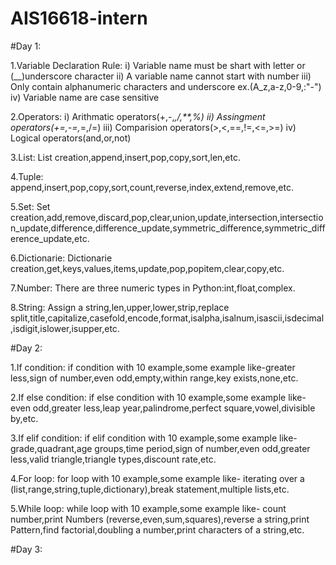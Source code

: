 # AIS16618-intern
#Day 1:

1.Variable Declaration Rule:
i) Variable name must be shart with letter or (__)underscore character 
ii) A variable name cannot start with number 
iii) Only contain alphanumeric characters and underscore ex.(A_z,a-z,0-9,:"-") 
iv) Variable name are case sensitive

2.Operators: 
i) Arithmatic operators(+,-,*,/,**,%)
ii) Assingment operators(+=,-=,*=,/=)
iii) Comparision operators(>,<,==,!=,<=,>=)
iv) Logical operators(and,or,not)

3.List: List creation,append,insert,pop,copy,sort,len,etc.

4.Tuple: append,insert,pop,copy,sort,count,reverse,index,extend,remove,etc.

5.Set: Set creation,add,remove,discard,pop,clear,union,update,intersection,intersection_update,difference,difference_update,symmetric_difference,symmetric_difference_update,etc.

6.Dictionarie: Dictionarie creation,get,keys,values,items,update,pop,popitem,clear,copy,etc.

7.Number: There are three numeric types in Python:int,float,complex.

8.String: Assign a string,len,upper,lower,strip,replace split,title,capitalize,casefold,encode,format,isalpha,isalnum,isascii,isdecimal,isdigit,islower,isupper,etc.

#Day 2:

1.If condition: if condition with 10 example,some example like-greater less,sign of number,even odd,empty,within range,key exists,none,etc.

2.If else condition: if else condition with 10 example,some example like- even odd,greater less,leap year,palindrome,perfect square,vowel,divisible by,etc.

3.If elif condition: if elif condition with 10 example,some example like- grade,quadrant,age groups,time period,sign of number,even odd,greater less,valid triangle,triangle types,discount rate,etc.

4.For loop: for loop with 10 example,some example like- iterating over a (list,range,string,tuple,dictionary),break statement,multiple lists,etc.

5.While loop: while loop with 10 example,some example like- count number,print Numbers (reverse,even,sum,squares),reverse a string,print Pattern,find factorial,doubling a number,print characters of a string,etc.

#Day 3:
